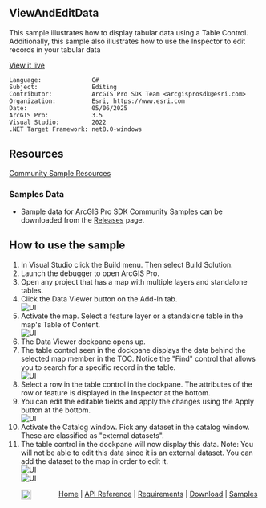 ## ViewAndEditData

<!-- TODO: Write a brief abstract explaining this sample -->
This sample illustrates how to display tabular data using a Table Control. Additionally, this sample also illustrates how to use the Inspector to edit records in your tabular data  
  


<a href="https://pro.arcgis.com/en/pro-app/sdk/" target="_blank">View it live</a>

<!-- TODO: Fill this section below with metadata about this sample-->
```
Language:              C#
Subject:               Editing
Contributor:           ArcGIS Pro SDK Team <arcgisprosdk@esri.com>
Organization:          Esri, https://www.esri.com
Date:                  05/06/2025
ArcGIS Pro:            3.5
Visual Studio:         2022
.NET Target Framework: net8.0-windows
```

## Resources

[Community Sample Resources](https://github.com/Esri/arcgis-pro-sdk-community-samples#resources)

### Samples Data

* Sample data for ArcGIS Pro SDK Community Samples can be downloaded from the [Releases](https://github.com/Esri/arcgis-pro-sdk-community-samples/releases) page.  

## How to use the sample
<!-- TODO: Explain how this sample can be used. To use images in this section, create the image file in your sample project's screenshots folder. Use relative url to link to this image using this syntax: ![My sample Image](FacePage/SampleImage.png) -->
1. In Visual Studio click the Build menu. Then select Build Solution.
2. Launch the debugger to open ArcGIS Pro.  
3. Open any project that has a map with multiple layers and standalone tables.  
4. Click the Data Viewer button on the Add-In tab.  
![UI](Screenshots/ViewData.png)  
5. Activate the map. Select a feature layer or a standalone table in the map's Table of Content.  
![UI](Screenshots/Select.png)  
6. The Data Viewer dockpane opens up.  
7. The table control seen in the dockpane displays the data behind the selected map member in the TOC. Notice the "Find" control that allows you to search for a specific record in the table.  
![UI](Screenshots/DataViewerDockpane.png)    
8. Select a row in the table control in the dockpane. The attributes of the row or feature is displayed in the Inspector at the bottom.  
9. You can edit the editable fields and apply the changes using the Apply button at the bottom.  
![UI](Screenshots/TableControlInspector.png)   
10. Activate the Catalog window. Pick any dataset in the catalog window. These are classified as "external datasets".  
11. The table control in the dockpane will now display this data. Note: You will not be able to edit this data since it is an external dataset. You can add the dataset to the map in order to edit it.  
![UI](Screenshots/ExternalDatasource1.png)  
![UI](Screenshots/ExternalDatasource2.png)  
  

<!-- End -->

&nbsp;&nbsp;&nbsp;&nbsp;&nbsp;&nbsp;<img src="https://esri.github.io/arcgis-pro-sdk/images/ArcGISPro.png"  alt="ArcGIS Pro SDK for Microsoft .NET Framework" height = "20" width = "20" align="top"  >
&nbsp;&nbsp;&nbsp;&nbsp;&nbsp;&nbsp;&nbsp;&nbsp;&nbsp;&nbsp;&nbsp;&nbsp;
[Home](https://github.com/Esri/arcgis-pro-sdk/wiki) | <a href="https://pro.arcgis.com/en/pro-app/latest/sdk/api-reference" target="_blank">API Reference</a> | [Requirements](https://github.com/Esri/arcgis-pro-sdk/wiki#requirements) | [Download](https://github.com/Esri/arcgis-pro-sdk/wiki#installing-arcgis-pro-sdk-for-net) | <a href="https://github.com/esri/arcgis-pro-sdk-community-samples" target="_blank">Samples</a>
